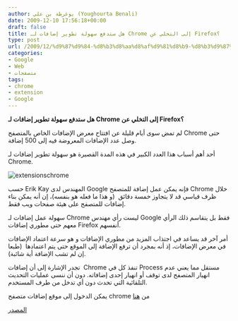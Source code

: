 ```yaml
---
author: يوغرطة بن علي (Youghourta Benali)
date: 2009-12-10 17:56:18+00:00
draft: false
title: هل ستدفع سهولة تطوير إضافات لـ Chrome إلى التخلي عن Firefox؟
type: post
url: /2009/12/%d9%87%d9%84-%d8%b3%d8%aa%d8%af%d9%81%d8%b9-%d8%b3%d9%87%d9%88%d9%84%d8%a9-%d8%aa%d8%b7%d9%88%d9%8a%d8%b1-%d8%a5%d8%b6%d8%a7%d9%81%d8%a7%d8%aa-%d9%84%d9%80-chrome-%d8%a5%d9%84%d9%89-%d8%a7%d9%84%d8%aa/
categories:
- Google
- Web
- متصفحات
tags:
- chrome
- extension
- Google
---
```


**هل ستدفع سهولة تطوير إضافات لـ Chrome إلى التخلي عن Firefox؟**



لم تمض سوى أيام قليلة عن افتتاح معرض الإضافات الخاص بالمتصفح Chrome حتى وصل عدد الإضافات المعروضة فيه إلى 500 إضافة.

أحد أهم أسباب هذا العدد الكبير في هذه المدة القصيرة هو سهولة تطوير إضافات لـ Chrome.

![extensionschrome](http://www.it-scoop.com/wp-content/uploads/2009/12/extensionschrome-300x176.jpg)


حسب Erik Kay المهندس لدى Google فإنه يمكن عمل إضافة للمتصفح Chrome خلال ظرف قياسي قد لا يتجاوز خمسة دقائق  (و هذا ما فعله هو بنفسه)، إن أنه يمكن بناء إضافات للمتصفح على هيئة صفحات ويب فقط.

سهولة عمل إضافات لـ Chrome ليست رأي مهندس Google فقط بل يتقاسم ذلك الرأي معهم حتى مطوري إضافات Firefox أنفسهم.

أمر آخر قد يساعد في اجتذاب المزيد من مطوري الإضافات و هو سرعة اعتماد الإضافات في معرض الإضافات، إذ أنه بمجرد أن ترفع الإضافة إلى الموقع حتى يتم اعتمادها  (طبعا إن لم تشب الإضافة أية شائبة).

تجدر الإشارة إلى أن إضافات  Chrome تنفذ كل في Process مستقل مما يعني عدم انهيار المتصفح لدى توقف أو انهيار إحدى إضافاته. دون أن ننسى عمليات التحديث التلقائية التي تحدث دون أي تدخل من طرف المستخدم.

يمكن الدخول إلى موقع إضافات متصفح chrome من [هنا](https://chrome.google.com/extensions)

[المصدر](http://www.techcrunch.com/2009/12/09/chrome-extensions-mac/)
